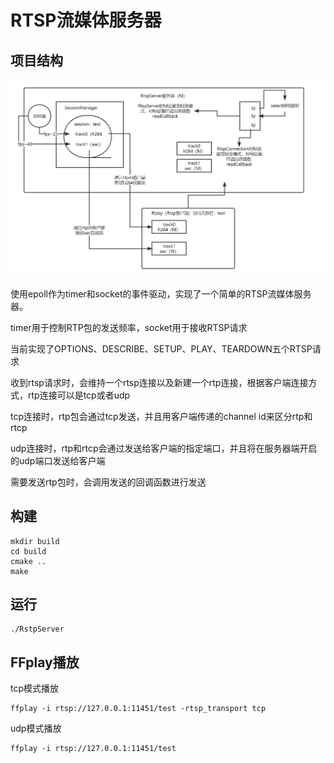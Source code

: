 # RTSP流媒体服务器


## 项目结构

![structure](structure.jpg)


使用epoll作为timer和socket的事件驱动，实现了一个简单的RTSP流媒体服务器。

timer用于控制RTP包的发送频率，socket用于接收RTSP请求

当前实现了OPTIONS、DESCRIBE、SETUP、PLAY、TEARDOWN五个RTSP请求

收到rtsp请求时，会维持一个rtsp连接以及新建一个rtp连接，根据客户端连接方式，rtp连接可以是tcp或者udp

tcp连接时，rtp包会通过tcp发送，并且用客户端传递的channel id来区分rtp和rtcp

udp连接时，rtp和rtcp会通过发送给客户端的指定端口，并且将在服务器端开启的udp端口发送给客户端

需要发送rtp包时，会调用发送的回调函数进行发送


## 构建

```shell
mkdir build
cd build
cmake ..
make
```

## 运行

```shell
./RstpServer
```

## FFplay播放

tcp模式播放

```shell
ffplay -i rtsp://127.0.0.1:11451/test -rtsp_transport tcp
```

udp模式播放

```shell
ffplay -i rtsp://127.0.0.1:11451/test
```